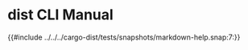 # dist CLI Manual

<!-- toc -->

{{#include ../../../cargo-dist/tests/snapshots/markdown-help.snap:7:}}

[workspace.metadata.dist]: ./config.md#metadatadist
